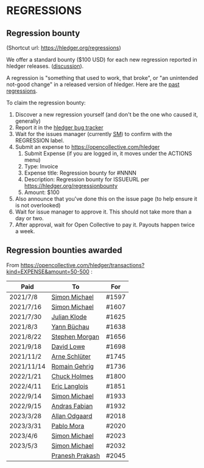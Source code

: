 # REGRESSIONS

<div class=pagetoc>

<!-- toc -->
</div>

## Regression bounty

(Shortcut url: https://hledger.org/regressions)

We offer a standard bounty ($100 USD) for each new regression reported in hledger releases.
([discussion](https://github.com/simonmichael/hledger/issues/1570)).

A regression is "something that used to work, that broke", or "an
unintended not-good change" in a released version of hledger.
Here are the [past regressions](https://github.com/simonmichael/hledger/issues?q=label%3Aregression%21).

To claim the regression bounty:

1. Discover a new regression yourself (and don't be the one who caused it, generally)
3. Report it in the [hledger bug tracker](http://bugs.hledger.org)
4. Wait for the issues manager (currently [SM](https://joyful.com)) to confirm with the REGRESSION label.
5. Submit an expense to https://opencollective.com/hledger
   1. Submit Expense (if you are logged in, it moves under the ACTIONS menu) 
   2. Type: Invoice
   3. Expense title: Regression bounty for #NNNN
   4. Description: Regression bounty for ISSUEURL per https://hledger.org/regressionbounty
   5. Amount: $100
6. Also announce that you've done this on the issue page (to help ensure it is not overlooked)
7. Wait for issue manager to approve it. This should not take more than a day or two.
8. After approval, wait for Open Collective to pay it. Payouts happen twice a week.

## Regression bounties awarded

From <https://opencollective.com/hledger/transactions?kind=EXPENSE&amount=50-500> :

| Paid       | To                                                                    | For   |
|------------|-----------------------------------------------------------------------|-------|
| 2021/7/8   | [Simon Michael](https://opencollective.com/hledger/expenses/44939)    | #1597 |
| 2021/7/16  | [Simon Michael](https://opencollective.com/hledger/expenses/45547)    | #1607 |
| 2021/7/30  | [Julian Klode](https://opencollective.com/hledger/expenses/46431)     | #1625 |
| 2021/8/3   | [Yann Büchau](https://opencollective.com/hledger/expenses/46918)      | #1638 |
| 2021/8/22  | [Stephen Morgan](https://opencollective.com/hledger/expenses/48246)   | #1656 |
| 2021/9/18  | [David Lowe](https://opencollective.com/hledger/expenses/50380)       | #1698 |
| 2021/11/2  | [Arne Schlüter](https://opencollective.com/hledger/expenses/54446)    | #1745 |
| 2021/11/14 | [Romain Gehrig](https://opencollective.com/hledger/expenses/55510)    | #1736 |
| 2022/1/21  | [Chuck Holmes](https://opencollective.com/hledger/expenses/61802)     | #1800 |
| 2022/4/11  | [Eric Langlois](https://opencollective.com/hledger/expenses/72187)    | #1851 |
| 2022/9/14  | [Simon Michael](https://opencollective.com/hledger/expenses/95068)    | #1933 |
| 2022/9/15  | [Andras Fabian](https://opencollective.com/hledger/expenses/95112)    | #1932 |
| 2023/3/28  | [Allan Odgaard](https://opencollective.com/hledger/expenses/130591)   | #2018 |
| 2023/3/31  | [Pablo Mora](https://opencollective.com/hledger/expenses/131350)      | #2020 |
| 2023/4/6   | [Simon Michael](https://opencollective.com/hledger/expenses/132635)   | #2023 |
| 2023/5/3   | [Simon Michael](https://opencollective.com/hledger/expenses/137410)   | #2032 |
|            | [Pranesh Prakash](https://opencollective.com/hledger/expenses/150171) | #2045 |
